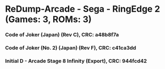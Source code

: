 # ReDump-Arcade - Sega - RingEdge 2 (Games: 3, ROMs: 3)
### Code of Joker (Japan) (Rev C), CRC: a48b8f7a
### Code of Joker (No. 2) (Japan) (Rev F), CRC: c41ca3dd
### Initial D - Arcade Stage 8 Infinity (Export), CRC: 944fcd42
